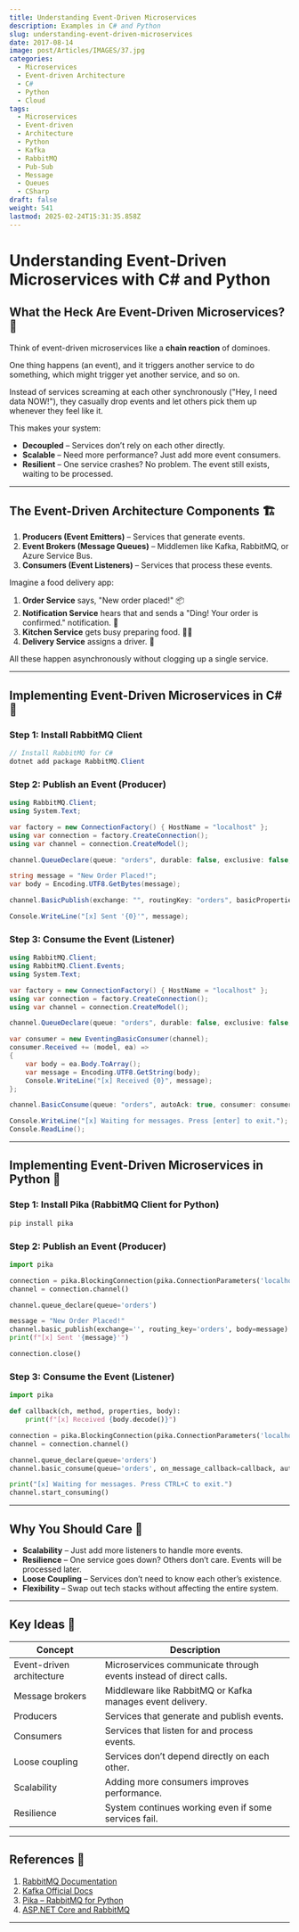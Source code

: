 ```yaml
---
title: Understanding Event-Driven Microservices
description: Examples in C# and Python
slug: understanding-event-driven-microservices
date: 2017-08-14
image: post/Articles/IMAGES/37.jpg
categories:
  - Microservices
  - Event-driven Architecture
  - C#
  - Python
  - Cloud
tags:
  - Microservices
  - Event-driven
  - Architecture
  - Python
  - Kafka
  - RabbitMQ
  - Pub-Sub
  - Message
  - Queues
  - CSharp
draft: false
weight: 541
lastmod: 2025-02-24T15:31:35.858Z
---
```

# Understanding Event-Driven Microservices with C# and Python

## What the Heck Are Event-Driven Microservices? 🤔

Think of event-driven microservices like a **chain reaction** of dominoes.

One thing happens (an event), and it triggers another service to do something, which might trigger yet another service, and so on.

Instead of services screaming at each other synchronously ("Hey, I need data NOW!"), they casually drop events and let others pick them up whenever they feel like it.

This makes your system:

* **Decoupled** – Services don’t rely on each other directly.
* **Scalable** – Need more performance? Just add more event consumers.
* **Resilient** – One service crashes? No problem. The event still exists, waiting to be processed.

***

## The Event-Driven Architecture Components 🏗️

1. **Producers (Event Emitters)** – Services that generate events.
2. **Event Brokers (Message Queues)** – Middlemen like Kafka, RabbitMQ, or Azure Service Bus.
3. **Consumers (Event Listeners)** – Services that process these events.

Imagine a food delivery app:

1. **Order Service** says, "New order placed!" 📦
2. **Notification Service** hears that and sends a "Ding! Your order is confirmed." notification. 🔔
3. **Kitchen Service** gets busy preparing food. 👨‍🍳
4. **Delivery Service** assigns a driver. 🚗

All these happen asynchronously without clogging up a single service.

***

## Implementing Event-Driven Microservices in C# 🚀

### Step 1: Install RabbitMQ Client

```csharp
// Install RabbitMQ for C#
dotnet add package RabbitMQ.Client
```

### Step 2: Publish an Event (Producer)

```csharp
using RabbitMQ.Client;
using System.Text;

var factory = new ConnectionFactory() { HostName = "localhost" };
using var connection = factory.CreateConnection();
using var channel = connection.CreateModel();

channel.QueueDeclare(queue: "orders", durable: false, exclusive: false, autoDelete: false, arguments: null);

string message = "New Order Placed!";
var body = Encoding.UTF8.GetBytes(message);

channel.BasicPublish(exchange: "", routingKey: "orders", basicProperties: null, body: body);

Console.WriteLine("[x] Sent '{0}'", message);
```

### Step 3: Consume the Event (Listener)

```csharp
using RabbitMQ.Client;
using RabbitMQ.Client.Events;
using System.Text;

var factory = new ConnectionFactory() { HostName = "localhost" };
using var connection = factory.CreateConnection();
using var channel = connection.CreateModel();

channel.QueueDeclare(queue: "orders", durable: false, exclusive: false, autoDelete: false, arguments: null);

var consumer = new EventingBasicConsumer(channel);
consumer.Received += (model, ea) =>
{
    var body = ea.Body.ToArray();
    var message = Encoding.UTF8.GetString(body);
    Console.WriteLine("[x] Received {0}", message);
};

channel.BasicConsume(queue: "orders", autoAck: true, consumer: consumer);

Console.WriteLine("[x] Waiting for messages. Press [enter] to exit.");
Console.ReadLine();
```

***

## Implementing Event-Driven Microservices in Python 🐍

### Step 1: Install Pika (RabbitMQ Client for Python)

```bash
pip install pika
```

### Step 2: Publish an Event (Producer)

```python
import pika

connection = pika.BlockingConnection(pika.ConnectionParameters('localhost'))
channel = connection.channel()

channel.queue_declare(queue='orders')

message = "New Order Placed!"
channel.basic_publish(exchange='', routing_key='orders', body=message)
print(f"[x] Sent '{message}'")

connection.close()
```

### Step 3: Consume the Event (Listener)

```python
import pika

def callback(ch, method, properties, body):
    print(f"[x] Received {body.decode()}")

connection = pika.BlockingConnection(pika.ConnectionParameters('localhost'))
channel = connection.channel()

channel.queue_declare(queue='orders')
channel.basic_consume(queue='orders', on_message_callback=callback, auto_ack=True)

print("[x] Waiting for messages. Press CTRL+C to exit.")
channel.start_consuming()
```

***

## Why You Should Care 🧐

* **Scalability** – Just add more listeners to handle more events.
* **Resilience** – One service goes down? Others don’t care. Events will be processed later.
* **Loose Coupling** – Services don’t need to know each other’s existence.
* **Flexibility** – Swap out tech stacks without affecting the entire system.

***

## Key Ideas 📝

| Concept                   | Description                                                       |
| ------------------------- | ----------------------------------------------------------------- |
| Event-driven architecture | Microservices communicate through events instead of direct calls. |
| Message brokers           | Middleware like RabbitMQ or Kafka manages event delivery.         |
| Producers                 | Services that generate and publish events.                        |
| Consumers                 | Services that listen for and process events.                      |
| Loose coupling            | Services don’t depend directly on each other.                     |
| Scalability               | Adding more consumers improves performance.                       |
| Resilience                | System continues working even if some services fail.              |

***

## References 🔗

1. [RabbitMQ Documentation](https://www.rabbitmq.com/documentation.html)
2. [Kafka Official Docs](https://kafka.apache.org/documentation/)
3. [Pika – RabbitMQ for Python](https://pika.readthedocs.io/en/stable/)
4. [ASP.NET Core and RabbitMQ](https://learn.microsoft.com/en-us/aspnet/core/microservices/rabbitmq)

***

